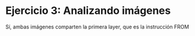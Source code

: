# Ejercicio 3: Analizando imágenes

Sí, ambas imágenes comparten la primera layer, que es la instrucción FROM
